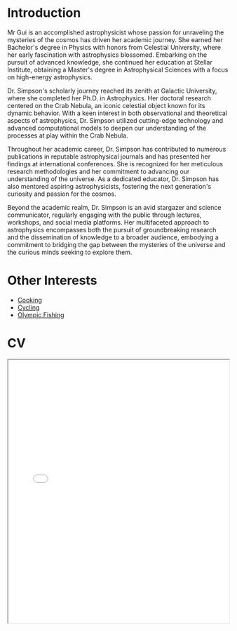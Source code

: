 # Introduction

Mr Gui is an accomplished astrophysicist whose passion for unraveling the mysteries of the cosmos has driven her academic journey. She earned her Bachelor's degree in Physics with honors from Celestial University, where her early fascination with astrophysics blossomed. Embarking on the pursuit of advanced knowledge, she continued her education at Stellar Institute, obtaining a Master's degree in Astrophysical Sciences with a focus on high-energy astrophysics.

Dr. Simpson's scholarly journey reached its zenith at Galactic University, where she completed her Ph.D. in Astrophysics. Her doctoral research centered on the Crab Nebula, an iconic celestial object known for its dynamic behavior. With a keen interest in both observational and theoretical aspects of astrophysics, Dr. Simpson utilized cutting-edge technology and advanced computational models to deepen our understanding of the processes at play within the Crab Nebula.

Throughout her academic career, Dr. Simpson has contributed to numerous publications in reputable astrophysical journals and has presented her findings at international conferences. She is recognized for her meticulous research methodologies and her commitment to advancing our understanding of the universe. As a dedicated educator, Dr. Simpson has also mentored aspiring astrophysicists, fostering the next generation's curiosity and passion for the cosmos.

Beyond the academic realm, Dr. Simpson is an avid stargazer and science communicator, regularly engaging with the public through lectures, workshops, and social media platforms. Her multifaceted approach to astrophysics encompasses both the pursuit of groundbreaking research and the dissemination of knowledge to a broader audience, embodying a commitment to bridging the gap between the mysteries of the universe and the curious minds seeking to explore them.

# Other Interests

- [Cooking](./cooking.md)
- [Cycling](./cycling.md)
- [Olympic Fishing](./fishing.md)


# CV

<!-- How to embed a PDF -->
<iframe width="100%" height="600" src="./media/SWE_Resume_Template.pdf">